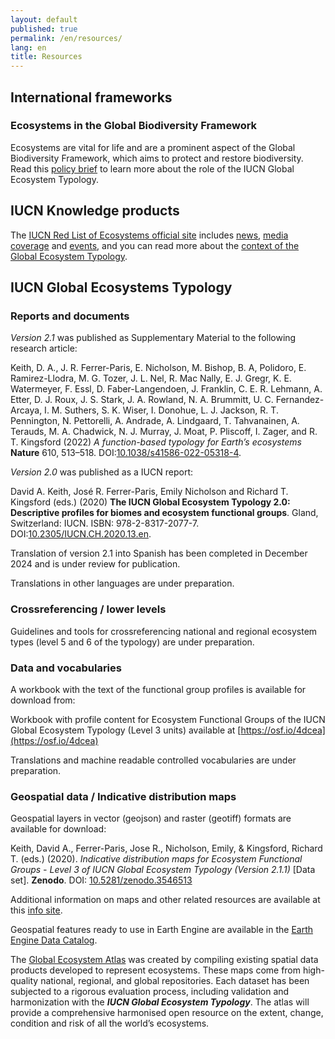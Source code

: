 ```yaml
---
layout: default
published: true
permalink: /en/resources/
lang: en
title: Resources
---
```


## International frameworks

### Ecosystems in the Global Biodiversity Framework

Ecosystems are vital for life and are a prominent aspect of the Global Biodiversity Framework, which aims to protect and restore biodiversity. Read this [policy brief](https://iucn.org/resources/policy-brief/ecosystems-global-biodiversity-framework) to learn more about the role of the IUCN Global Ecosystem Typology.

## IUCN Knowledge products

The [IUCN Red List of Ecosystems official site](https://iucnrle.org/) includes [news](https://iucnrle.org/blog/), [media coverage](https://iucnrle.org/press/media-coverage/) and [events](https://iucnrle.org/events/), and you can read more about the [context of the Global Ecosystem Typology](https://iucnrle.org/global-eco-typo).

## IUCN Global Ecosystems Typology

### Reports and documents

*Version 2.1* was published as Supplementary Material to the following research article:

Keith, D. A., J. R. Ferrer-Paris, E. Nicholson, M. Bishop, B. A, Polidoro, E. Ramirez-Llodra, M. G. Tozer, J. L. Nel, R. Mac Nally, E. J. Gregr, K. E. Watermeyer, F. Essl, D. Faber-Langendoen, J. Franklin, C. E. R. Lehmann, A. Etter, D. J. Roux, J. S. Stark, J. A. Rowland, N. A. Brummitt, U. C. Fernandez-Arcaya, I. M. Suthers, S. K. Wiser, I. Donohue, L. J. Jackson, R. T. Pennington, N. Pettorelli, A. Andrade, A. Lindgaard, T. Tahvanainen, A. Terauds, M. A. Chadwick, N. J. Murray, J. Moat, P. Pliscoff, I. Zager, and R. T. Kingsford (2022) *A function-based typology for Earth’s ecosystems* **Nature**  610, 513–518. DOI:[10.1038/s41586-022-05318-4](https://doi.org/10.1038/s41586-022-05318-4). 

*Version 2.0* was published as a IUCN report:

David A. Keith, José R. Ferrer-Paris, Emily Nicholson and Richard T. Kingsford (eds.) (2020) **The IUCN Global Ecosystem Typology 2.0: Descriptive profiles for biomes and ecosystem functional groups**.  Gland, Switzerland: IUCN. ISBN: 978-2-8317-2077-7. DOI:[10.2305/IUCN.CH.2020.13.en](https://doi.org/10.2305/IUCN.CH.2020.13.en).

Translation of version 2.1 into Spanish has been completed in December 2024 and is under review for publication.  

Translations in other languages are under preparation.

### Crossreferencing / lower levels

Guidelines and tools for crossreferencing national and regional ecosystem types (level 5 and 6 of the typology) are under preparation. 

### Data and vocabularies

A workbook with the text of the functional group profiles is available for download from:

Workbook with profile content for Ecosystem Functional Groups of the IUCN Global Ecosystem Typology (Level 3 units) available at [https://osf.io/4dcea](https://osf.io/4dcea)

Translations and machine readable controlled vocabularies are under preparation. 


### Geospatial data / Indicative distribution maps

Geospatial layers in vector (geojson) and raster (geotiff) formats are available for download:

Keith, David A., Ferrer-Paris, Jose R., Nicholson, Emily, & Kingsford, Richard T. (eds.) (2020). *Indicative distribution maps for Ecosystem Functional Groups - Level 3 of IUCN Global Ecosystem Typology (Version 2.1.1)* [Data set]. **Zenodo**. DOI: [10.5281/zenodo.3546513](http://doi.org/10.5281/zenodo.3546513)

Additional information on maps and other related resources are available at this [info site](https://jrfep.github.io/Ecosystem-profiles-comments/).

Geospatial features ready to use in Earth Engine are available in the [Earth Engine Data Catalog](https://developers.google.com/earth-engine/datasets/catalog/IUCN_GlobalEcosystemTypology_current).

The [Global Ecosystem Atlas](https://globalecosystemsatlas.org) was created by compiling existing spatial data products developed to represent ecosystems. These maps come from high-quality national, regional, and global repositories. Each dataset has been subjected to a rigorous evaluation process, including validation and harmonization with the ***IUCN Global Ecosystem Typology***. The atlas will provide a comprehensive harmonised open resource on the extent, change, condition and risk of all the world’s ecosystems. 
